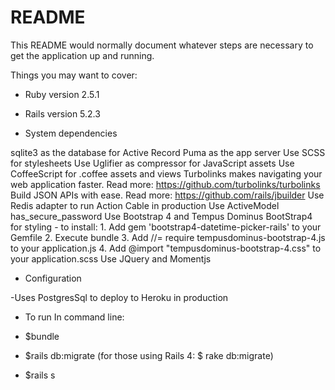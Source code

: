 # README

This README would normally document whatever steps are necessary to get the
application up and running.

Things you may want to cover:

* Ruby version 2.5.1

* Rails version 5.2.3

* System dependencies

 sqlite3 as the database for Active Record
 Puma as the app server
 Use SCSS for stylesheets
 Use Uglifier as compressor for JavaScript assets
 Use CoffeeScript for .coffee assets and views
 Turbolinks makes navigating your web application faster. Read more: https://github.com/turbolinks/turbolinks
 Build JSON APIs with ease. Read more: https://github.com/rails/jbuilder
 Use Redis adapter to run Action Cable in production
 Use ActiveModel has_secure_password
 Use Bootstrap 4 and Tempus Dominus BootStrap4 for styling
	- to install:
	1. Add gem 'bootstrap4-datetime-picker-rails' to your Gemfile
	2. Execute bundle
	3. Add //= require tempusdominus-bootstrap-4.js to your application.js
	4. Add @import "tempusdominus-bootstrap-4.css" to your application.scss
Use JQuery and Momentjs 


* Configuration

-Uses PostgresSql to deploy to Heroku in production 

* To run
	In command line: 

 - $bundle
 
 - $rails db:migrate (for those using Rails 4: $ rake db:migrate)

 - $rails s